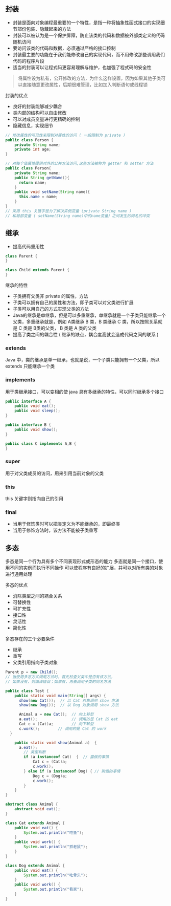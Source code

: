 ## 封装
- 封装是面向对象编程最重要的一个特性，是指一种将抽象性函式接口的实现细节部份包装、隐藏起来的方法
- 封装可以被认为是一个保护屏障，防止该类的代码和数据被外部类定义的代码随机访问
- 要访问该类的代码和数据，必须通过严格的接口控制
- 封装最主要的功能在于我们能修改自己的实现代码，而不用修改那些调用我们代码的程序片段
- 适当的封装可以让程式码更容易理解与维护，也加强了程式码的安全性

>将属性设为私有，公开修改的方法，为什么这样设置，因为如果其他子类可以直接随意更改属性，后期很难管理，比如加入判断语句或线程锁

封装的优点
- 良好的封装能够减少耦合
- 类内部的结构可以自由修改
- 可以对成员变量进行更精确的控制
- 隐藏信息，实现细节

```java
// 修改属性的可见性来限制对属性的访问 ( 一般限制为 private )
public class Person {
    private String name;
    private int age;
}

// 对每个值属性提供对外的公共方法访问,这些方法被称为 getter 和 setter 方法
public class Person{
    private String name;
    public String getName(){
      return name;
    }
    public void setName(String name){
      this.name = name;
    }
}
// 采用 this 关键字是为了解决实例变量 (private String name ) 
// 和局部变量 ( setName(String name)中的name变量）之间发生的同名的冲突
```

## 继承
- 提高代码重用性
```java
class Parent {
}

class Child extends Parent {
}
```
继承的特性
- 子类拥有父类非 private 的属性，方法
- 子类可以拥有自己的属性和方法，即子类可以对父类进行扩展
- 子类可以用自己的方式实现父类的方法
- Java的继承是单继承，但是可以多重继承，单继承就是一个子类只能继承一个父类，多重继承就是，例如 A类继承 B 类，B 类继承 C 类，所以按照关系就是 C 类是 B类的父类， B 类是 A 类的父类
- 提高了类之间的耦合性 ( 继承的缺点，耦合度高就会造成代码之间的联系 )

### extends 
Java 中，类的继承是单一继承，也就是说，一个子类只能拥有一个父类，所以 extends 只能继承一个类
### implements 
用于类继承接口，可以变相的使 java 具有多继承的特性，可以同时继承多个接口
```java
public interface A {
    public void eat();
    public void sleep();
}

public interface B {
    public void show();
}

public class C implements A,B {
}
```
### super 
用于对父类成员的访问，用来引用当前对象的父类

### this 
this 关键字则指向自己的引用

### final 
- 当用于修饰类时可以把类定义为不能继承的，即最终类
- 当用于修饰方法时，该方法不能被子类重写

## 多态
多态是同一个行为具有多个不同表现形式或形态的能力
多态就是同一个接口，使用不同的实例而执行不同操作
可以使程序有良好的扩展，并可以对所有类的对象进行通用处理

多态的优点
- 消除类型之间的耦合关系
- 可替换性
- 可扩充性
- 接口性
- 灵活性
- 简化性

多态存在的三个必要条件
- 继承
- 重写
- 父类引用指向子类对象

```java
Parent p = new Child();
// 当使用多态方式调用方法时，首先检查父类中是否有该方法，
// 如果没有，则编译错误；如果有，再去调用子类的同名方法
```
```java
public class Test {
    public static void main(String[] args) {
      show(new Cat());  // 以 Cat 对象调用 show 方法
      show(new Dog());  // 以 Dog 对象调用 show 方法

      Animal a = new Cat();  // 向上转型  
      a.eat();               // 调用的是 Cat 的 eat
      Cat c = (Cat)a;        // 向下转型  
      c.work();        // 调用的是 Cat 的 work
  }  

    public static void show(Animal a)  {
      a.eat();  
        // 类型判断
        if (a instanceof Cat)  {  // 猫做的事情 
            Cat c = (Cat)a;  
            c.work();  
        } else if (a instanceof Dog) { // 狗做的事情 
            Dog c = (Dog)a;  
            c.work();  
        }  
    }  
}

abstract class Animal {  
    abstract void eat();  
}  

class Cat extends Animal {  
    public void eat() {  
        System.out.println("吃鱼");  
    }  
    public void work() {  
        System.out.println("抓老鼠");  
    }  
}  

class Dog extends Animal {  
    public void eat() {  
        System.out.println("吃骨头");  
    }  
    public void work() {  
        System.out.println("看家");  
    }  
}
```